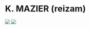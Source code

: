 # K. MAZIER (reizam)

[<img src="https://img.shields.io/badge/%20PROFILE-MALT-critical?style=for-the-badge">](https://www.malt.fr/profile/karlmazier)
[<img src="https://img.shields.io/badge/%20PROFILE-LINKEDIN-blue?style=for-the-badge">](https://www.linkedin.com/in/karl-mazier-06b08122b/)
